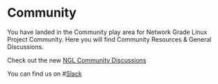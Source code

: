 # Community
You have landed in the Community play area for Network Grade Linux Project Community. Here you will find Community Resources &amp; General Discussions.

Check out the new [NGL Community Discussions](https://github.com/NetworkGradeLinux/community/discussions)

You can find us on #[Slack](https://networkgradelinux.slack.com)
